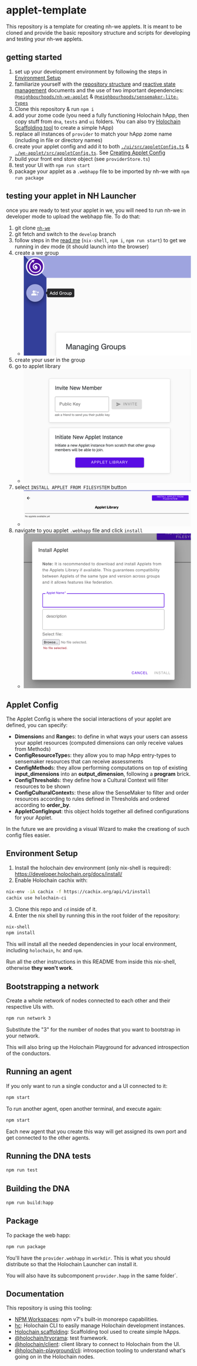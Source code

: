 # applet-template
This repository is a template for creating nh-we applets. It is meant to be cloned and provide the basic repository structure and scripts for developing and testing your nh-we applets.

## getting started
1. set up your development environment by following the steps in [Environment Setup](#environment-setup)
1. familiarize yourself with the [repository structure](./STRUCTURE.md) and [reactive state management](./REACTIVE-STATE-MANAGEMENT.md) documents and the use of two important dependencies: [`@neighbourhoods/nh-we-applet`](https://www.npmjs.com/package/@neighbourhoods/nh-we-applet) & [`@neighbourhoods/sensemaker-lite-types`](https://www.npmjs.com/package/@neighbourhoods/sensemaker-lite-types)
1. Clone this repository & run `npm i`
1. add your zome code (you need a fully functioning Holochain hApp, then copy stuff from `dna`, `tests` and `ui` folders. You can also try [Holochain Scaffolding tool](https://github.com/holochain/scaffolding/) to create a simple hApp)
1. replace all instances of `provider` to match your hApp zome name (including in file or directory names)
1. create your applet config and add it to both [`./ui/src/appletConfig.ts`](./ui/src/appletConfig.ts) & [`./we-applet/src/appletConfig.ts`](./we-applet/src/appletConfig.ts). See [Creating Applet Config](#applet-config)
1. build your front end store object (see `providerStore.ts`)
1. test your UI with `npm run start`
1. package your applet as a `.webhapp` file to be imported by nh-we with `npm run package`

## testing your applet in NH Launcher
once you are ready to test your applet in we, you will need to run nh-we in developer mode to upload the webhapp file. To do that:
1. git clone [`nh-we`](https://github.com/neighbour-hoods/nh-we)
1. git fetch and switch to the `develop` branch
1. follow steps in the [read me](https://github.com/neighbour-hoods/nh-we/tree/develop) (`nix-shell`, `npm i`, `npm run start`) to get we running in dev mode (it should launch into the browser)
1. create a we group
    - ![create group button](./images/add-group.png)
1. create your user in the group
1. go to applet library
    - ![applet library button](./images/applet-library.png)
1. select `INSTALL APPLET FROM FILESYSTEM` button
    - ![install from file button](./images/install-from-filesystem.png)
1. navigate to you applet `.webhapp` file and click `install`
    - ![select applet file](./images/select-applet-file.png)

## Applet Config
The Applet Config is where the social interactions of your applet are defined, you can specify:

- **Dimension**s and **Range**s: to define in what ways your users can assess your applet resources (computed dimensions can only receive values from Methods)
- **ConfigResourceType**s: they allow you to map hApp entry-types to sensemaker resources that can receive assessments
- **ConfigMethod**s: they allow performing computations on top of existing __input_dimensions__ into an __output_dimension__, following a __program__ brick. 
- **ConfigThreshold**s: they define how a Cultural Context will filter resources to be shown
- **ConfigCulturalContext**s: these allow the SenseMaker to filter and order resources according to rules defined in Thresholds and ordered according to __order_by__.
- **AppletConfigInput**: this object holds together all defined configurations for your Applet.

In the future we are providing a visual Wizard to make the creationg of such config files easier.

## Environment Setup

1. Install the holochain dev environment (only nix-shell is required): https://developer.holochain.org/docs/install/
2. Enable Holochain cachix with:

```bash
nix-env -iA cachix -f https://cachix.org/api/v1/install
cachix use holochain-ci
```

3. Clone this repo and `cd` inside of it.
4. Enter the nix shell by running this in the root folder of the repository: 

```bash
nix-shell
npm install
```

This will install all the needed dependencies in your local environment, including `holochain`, `hc` and `npm`.

Run all the other instructions in this README from inside this nix-shell, otherwise **they won't work**.

## Bootstrapping a network

Create a whole network of nodes connected to each other and their respective UIs with.

```bash
npm run network 3
```

Substitute the "3" for the number of nodes that you want to bootstrap in your network.

This will also bring up the Holochain Playground for advanced introspection of the conductors.

## Running an agent
 
If you only want to run a single conductor and a UI connected to it:

```bash
npm start
```

To run another agent, open another terminal, and execute again:

```bash
npm start
```

Each new agent that you create this way will get assigned its own port and get connected to the other agents.

## Running the DNA tests

```bash
npm run test
```

## Building the DNA

```bash
npm run build:happ
```

## Package

To package the web happ:

``` bash
npm run package
```

You'll have the `provider.webhapp` in `workdir`. This is what you should distribute so that the Holochain Launcher can install it.

You will also have its subcomponent `provider.happ` in the same folder`.

## Documentation

This repository is using this tooling:

- [NPM Workspaces](https://docs.npmjs.com/cli/v7/using-npm/workspaces/): npm v7's built-in monorepo capabilities.
- [hc](https://github.com/holochain/holochain/tree/develop/crates/hc): Holochain CLI to easily manage Holochain development instances.
- [Holochain scaffolding](https://github.com/holochain/scaffolding/): Scaffolding tool used to create simple hApps.
- [@holochain/tryorama](https://www.npmjs.com/package/@holochain/tryorama): test framework.
- [@holochain/client](https://www.npmjs.com/package/@holochain/client): client library to connect to Holochain from the UI.
- [@holochain-playground/cli](https://www.npmjs.com/package/@holochain-playground/cli): introspection tooling to understand what's going on in the Holochain nodes.
